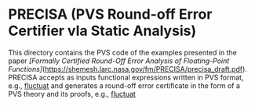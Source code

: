 PRECISA (PVS Round-off Error Certifier vIa Static Analysis)
==

This directory contains the PVS code of the examples presented in the paper  _[Formally Certified Round-Off Error Analysis of Floating-Point Functions]_(https://shemesh.larc.nasa.gov/fm/PRECISA/precisa_draft.pdf). PRECISA accepts as inputs functional expressions written in PVS format, e.g., [fluctuat](Fluctuat/fluctuat.pvs) and generates a round-off error certificate in the form of a PVS theory and its proofs, e.g., [fluctuat](Fluctuat/fluctuat.pvs)

